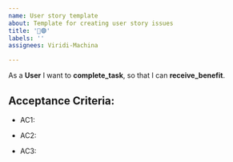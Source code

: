 ```yaml
---
name: User story template
about: Template for creating user story issues
title: '🔵🟣'
labels: ''
assignees: Viridi-Machina

---
```


As a **User** I want to **complete_task**, so that I can **receive_benefit**.

## Acceptance Criteria:

- AC1:

- AC2:

- AC3:
